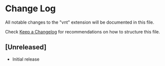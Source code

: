# Change Log

All notable changes to the "vnt" extension will be documented in this file.

Check [Keep a Changelog](http://keepachangelog.com/) for recommendations on how to structure this file.

## [Unreleased]

- Initial release